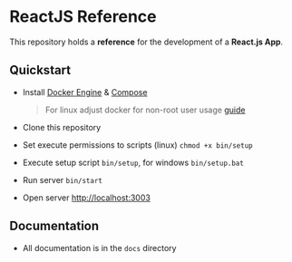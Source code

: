 # ReactJS Reference

This repository holds a **reference** for the development of a **React.js App**.

## Quickstart

-   Install [Docker Engine](https://docs.docker.com/engine/install/) & [Compose](https://docs.docker.com/compose/install/)
    >   For linux adjust docker for non-root user usage [guide](https://docs.docker.com/engine/install/linux-postinstall/#manage-docker-as-a-non-root-user)
-   Clone this repository
-   Set execute permissions to scripts (linux) `chmod +x bin/setup`
-   Execute setup script `bin/setup`, for windows `bin/setup.bat`
-   Run server `bin/start`

-   Open server [http://localhost:3003](http://localhost:3003)

## Documentation

-   All documentation is in the `docs` directory